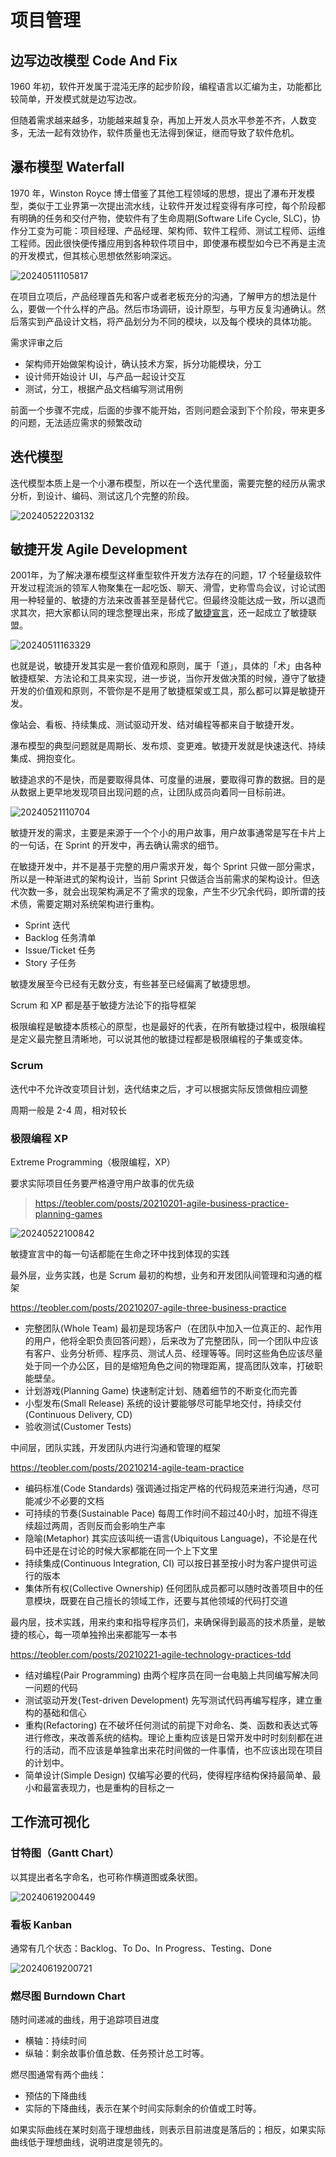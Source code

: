 # 项目管理

## 边写边改模型 Code And Fix

1960 年初，软件开发属于混沌无序的起步阶段，编程语言以汇编为主，功能都比较简单，开发模式就是边写边改。

但随着需求越来越多，功能越来越复杂，再加上开发人员水平参差不齐，人数变多，无法一起有效协作，软件质量也无法得到保证，继而导致了软件危机。

## 瀑布模型 Waterfall

1970 年，Winston Royce 博士借鉴了其他工程领域的思想，提出了瀑布开发模型，类似于工业界第一次提出流水线，让软件开发过程变得有序可控，每个阶段都有明确的任务和交付产物，使软件有了生命周期(Software Life Cycle, SLC)，协作分工变为可能：项目经理、产品经理、架构师、软件工程师、测试工程师、运维工程师。因此很快便传播应用到各种软件项目中，即使瀑布模型如今已不再是主流的开发模式，但其核心思想依然影响深远。

![20240511105817](https://image.zuoright.com/20240511105817.png)

在项目立项后，产品经理首先和客户或者老板充分的沟通，了解甲方的想法是什么，要做一个什么样的产品。然后市场调研，设计原型，与甲方反复沟通确认。然后落实到产品设计文档，将产品划分为不同的模块，以及每个模块的具体功能。

需求评审之后

- 架构师开始做架构设计，确认技术方案，拆分功能模块，分工
- 设计师开始设计 UI，与产品一起设计交互
- 测试，分工，根据产品文档编写测试用例

前面一个步骤不完成，后面的步骤不能开始，否则问题会滚到下个阶段，带来更多的问题，无法适应需求的频繁改动

## 迭代模型

迭代模型本质上是一个小瀑布模型，所以在一个迭代里面，需要完整的经历从需求分析，到设计、编码、测试这几个完整的阶段。

![20240522203132](https://image.zuoright.com/20240522203132.png)

## 敏捷开发 Agile Development

2001年，为了解决瀑布模型这样重型软件开发方法存在的问题，17 个轻量级软件开发过程流派的领军人物聚集在一起吃饭、聊天、滑雪，史称雪鸟会议，讨论试图用一种轻量的、敏捷的方法来改善甚至是替代它。但最终没能达成一致，所以退而求其次，把大家都认同的理念整理出来，形成了[敏捷宣言](https://agilemanifesto.org/)，还一起成立了敏捷联盟。

![20240511163329](https://image.zuoright.com/20240511163329.png)

也就是说，敏捷开发其实是一套价值观和原则，属于「道」，具体的「术」由各种敏捷框架、方法论和工具来实现，进一步说，当你开发做决策的时候，遵守了敏捷开发的价值观和原则，不管你是不是用了敏捷框架或工具，那么都可以算是敏捷开发。

像站会、看板、持续集成、测试驱动开发、结对编程等都来自于敏捷开发。

瀑布模型的典型问题就是周期长、发布烦、变更难。敏捷开发就是快速迭代、持续集成、拥抱变化。

敏捷追求的不是快，而是要取得具体、可度量的进展，要取得可靠的数据。目的是从数据上更早地发现项目出现问题的点，让团队成员向着同一目标前进。

![20240521110704](https://image.zuoright.com/20240521110704.png)

敏捷开发的需求，主要是来源于一个个小的用户故事，用户故事通常是写在卡片上的一句话，在 Sprint 的开发中，再去确认需求的细节。

在敏捷开发中，并不是基于完整的用户需求开发，每个 Sprint 只做一部分需求，所以是一种渐进式的架构设计，当前 Sprint 只做适合当前需求的架构设计。但迭代次数一多，就会出现架构满足不了需求的现象，产生不少冗余代码，即所谓的技术债，需要定期对系统架构进行重构。

- Sprint 迭代
- Backlog 任务清单
- Issue/Ticket 任务
- Story 子任务

敏捷发展至今已经有无数分支，有些甚至已经偏离了敏捷思想。

Scrum 和 XP 都是基于敏捷方法论下的指导框架

极限编程是敏捷本质核心的原型，也是最好的代表，在所有敏捷过程中，极限编程是定义最完整且清晰地，可以说其他的敏捷过程都是极限编程的子集或变体。

### Scrum

迭代中不允许改变项目计划，迭代结束之后，才可以根据实际反馈做相应调整

周期一般是 2-4 周，相对较长

### 极限编程 XP

Extreme Programming（极限编程，XP）

要求实际项目任务要严格遵守用户故事的优先级

> <https://teobler.com/posts/20210201-agile-business-practice-planning-games>

![20240522100842](https://image.zuoright.com/20240522100842.png)

敏捷宣言中的每一句话都能在生命之环中找到体现的实践

最外层，业务实践，也是 Scrum 最初的构想，业务和开发团队间管理和沟通的框架

<https://teobler.com/posts/20210207-agile-three-business-practice>

- 完整团队(Whole Team) 最初是现场客户（在团队中加入一位真正的、起作用的用户，他将全职负责回答问题），后来改为了完整团队，同一个团队中应该有客户、业务分析师、程序员、测试人员、经理等等。同时这些角色应该尽量处于同一个办公区，目的是缩短角色之间的物理距离，提高团队效率，打破职能壁垒。
- 计划游戏(Planning Game) 快速制定计划、随着细节的不断变化而完善
- 小型发布(Small Release) 系统的设计要能够尽可能早地交付，持续交付(Continuous Delivery, CD)
- 验收测试(Customer Tests)

中间层，团队实践，开发团队内进行沟通和管理的框架

<https://teobler.com/posts/20210214-agile-team-practice>

- 编码标准(Code Standards) 强调通过指定严格的代码规范来进行沟通，尽可能减少不必要的文档
- 可持续的节奏(Sustainable Pace) 每周工作时间不超过40小时，加班不得连续超过两周，否则反而会影响生产率
- 隐喻(Metaphor) 其实应该叫统一语言(Ubiquitous Language)，不论是在代码中还是在讨论的时候大家都能在同一个上下文里
- 持续集成(Continuous Integration, CI) 可以按日甚至按小时为客户提供可运行的版本
- 集体所有权(Collective Ownership) 任何团队成员都可以随时改善项目中的任意模块，既要在自己擅长的领域工作，还要与其他领域的代码打交道

最内层，技术实践，用来约束和指导程序员们，来确保得到最高的技术质量，是敏捷的核心，每一项单独拎出来都能写一本书

<https://teobler.com/posts/20210221-agile-technology-practices-tdd>

- 结对编程(Pair Programming) 由两个程序员在同一台电脑上共同编写解决同一问题的代码
- 测试驱动开发(Test-driven Development) 先写测试代码再编写程序，建立重构的基础和信心
- 重构(Refactoring) 在不破坏任何测试的前提下对命名、类、函数和表达式等进行修改，来改善系统的结构。理论上重构应该是日常开发中时时刻刻都在进行的活动，而不应该是单独拿出来花时间做的一件事情，也不应该出现在项目的计划中。
- 简单设计(Simple Design) 仅编写必要的代码，使得程序结构保持最简单、最小和最富表现力，也是重构的目标之一

## 工作流可视化

### 甘特图（Gantt Chart）

以其提出者名字命名，也可称作横道图或条状图。

![20240619200449](https://image.zuoright.com/20240619200449.png)

### 看板 Kanban

通常有几个状态：Backlog、To Do、In Progress、Testing、Done

![20240619200721](https://image.zuoright.com/20240619200721.png)

### 燃尽图 Burndown Chart

随时间递减的曲线，用于追踪项目进度

- 横轴：持续时间
- 纵轴：剩余故事价值总数、任务预计总工时等。

燃尽图通常有两个曲线：

- 预估的下降曲线
- 实际的下降曲线，表示在某个时间实际剩余的价值或工时等。

如果实际曲线在某时刻高于理想曲线，则表示目前进度是落后的；相反，如果实际曲线低于理想曲线，说明进度是领先的。